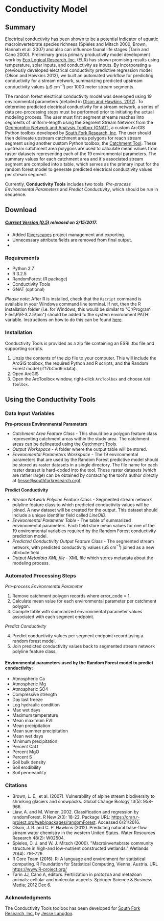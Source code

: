 # Conductivity Model

## Summary

Electrical conductivity has been shown to be a potential indicator of aquatic macroinvertebrate species richness (Spieles and Mitsch 2000, Brown, Hannah et al. 2007) and also can influence faunal life stages (Tarín and Cano 2000). Preliminary gross primary productivity model development work by [Eco Logical Research, Inc.](https://sites.google.com/a/ecologicalresearch.net/ecologicalreseach-net/) (ELR) has shown promising results using temperature, solar inputs, and conductivity as inputs. By incorporating a previously developed electrical conductivity predictive regression model (Olson and Hawkins 2012), we built an automated workflow for predicting conductivity for a stream network, summarizing predicted upstream conductivity values (μS cm<sup>−1</sup>) per 1000 meter stream segments.

The random forest electrical conductivity model was developed using 19 environmental parameters (detailed in [Olson and Hawkins, 2012](http://onlinelibrary.wiley.com/doi/10.1029/2011WR011088/abstract)). To determine predicted electrical conductivity for a stream network, a series of data pre-processing steps must be performed prior to initiating the actual modeling process. The user must first segment streams reaches into segments of uniform-length using the Segment Stream Network from the [Geomorphic Network and Analysis Toolbox (GNAT)](https://github.com/SouthForkResearch/gnat), a custom ArcGIS Python toolbox developed by [South Fork Research, Inc](https://southforkresearch.org). The user should then delineate upstream catchment area polygons for reach stream segment using another custom Python toolbox, the [Catchment Tool](https://github.com/SouthForkResearch/catchment-tool). These upstream catchment area polygons are used to calculate mean values from raster datasets representing each of the 19 environmental parameters. The summary values for each catchment area and it's associated stream segment are compiled into a table, which serves as the primary input for the random forest model to generate predicted electrical conductivity values per stream segment. 

Currently, **Conductivity Tools** includes two tools: *Pre-process Environmental Parameters* and *Predict Conductivity*, which should be run in sequence.

## Download

##### [Current Version (0.5)](https://github.com/SouthForkResearch/conductivity/archive/master.zip) released on 2/15/2017.
* Added [Riverscapes](http://riverscapes.northarrowresearch.com/about/) project management and exporting.
* Unnecessary attribute fields are removed from final output.
*

### Requirements

* Python 2.7
* R 3.2.5
* RandomForest (R package)
* Conductivity Tools
* GNAT (optional)

*Please note*: After R is installed, check that the `Rscript` command is available in your Windows command line terminal.  If not, then the R installation folder (i.e. for Windows, this would be similar to "C:\Program Files\R\R-3.2.5\bin") should be added to the system environment PATH variable. Instructions on how to do this can be found [here](http://windowsitpro.com/systems-management/how-can-i-add-new-folder-my-system-path).

### Installation

Conductivity Tools is provided as a zip file containing an ESRI .tbx file and supporting scripts.

1. Unzip the contents of the zip file to your computer. This will include the ArcGIS toolbox, the required Python and R scripts, and the Random Forest model (rf17bCnd9.rdata).
2. Open ArcGIS
2. Open the ArcToolbox window, right-click `ArcToolbox` and choose `Add Toolbox`.

## Using the Conductivity Tools

### Data Input Variables

**Pre-process Environmental Parameters** 

* *Catchment Area Feature Class* - This should be a polygon feature class representing catchment areas within the study area.  The catchment areas can be delineated using the [Catchment Tools](http://github.com/SouthForkResearch/catchment-tool).
* *Output Workspace* - A folder where the output table will be stored.
* *Environmental Parameters Workspace* - The 19 environmental parameters that are used by the Random Forest predictive model should be stored as raster datasets in a single directory. The file name for each raster dataset is hard-coded into the tool. These raster datasets (which are rather large) can be obtained by contacting the tool's author directly at ([jesse@southforkresearch.org)](jesse@southforkresearch.org).

**Predict Conductivity**

* *Stream Network Polyline Feature Class* - Segmented stream network polyline feature class to which predicted conductivity values will be joined. A new dataset will be created for the output. This dataset should include a unique identifier field called *LineOID*.
* *Environmental Parameter Table* - The table of summarized environmental parameters. Each field store mean values for one of the 19 environmental variables required by the Random Forest conductivity prediction model.
* *Predicted Conductivity Output Feature Class* - The segmented stream network, with predicted conductivity values (μS cm<sup>−1</sup>) joined as a new attribute field.
* *Output Metadata XML file* - XML file which stores metadata about the modeling process.

### Automated Processing Steps

*Pre-process Environmental Parameter*

1.  Remove catchment polygon records where error_code = 1.
2.  Calculate mean value for each environmental parameter per catchment polygon.
3.  Compile table with summarized environmental parameter values associated with each segment endpoint.

*Predict Conductivity*

4.  Predict conductivity values per segment endpoint record using a random forest model.
5.  Join predicted conductivity values back to segmented stream network polyline feature class.

#### Environmental parameters used by the Random Forest model to predict conductivity:

* Atmospheric Ca
* Atmospheric Mg
* Atmospheric SO4
* Compressive strength
* Day last freeze
* Log hydraulic condition
* Max wet days
* Maximum temperature
* Mean maximum EVI
* Mean precipitation
* Mean summer precipitation
* Mean wet days
* Minimum precipitation
* Percent CaO
* Percent MgO
* Percent S
* Soil bulk density
* Soil erodibility
* Soil permeability

### Citations

* Brown, L. E., et al. (2007). Vulnerability of alpine stream biodiversity to shrinking glaciers and snowpacks. Global Change Biology 13(5): 958-966.
* Liaw, A. and M. Wiener. 2002. Classification and regression by randomForest. R New 2(3): 18-22. Package URL: https://cran.r-project.org/web/packages/randomForest. Accessed 6/21/2016.
* Olson, J. R. and C. P. Hawkins (2012). Predicting natural base-flow stream water chemistry in the western United States. Water Resources Research 48(2): W02504.
* Spieles, D. J. and W. J. Mitsch (2000). "Macroinvertebrate community structure in high-and low-nutrient constructed wetlands." Wetlands 20(4): 716-729.
* R Core Team (2016). R: A language and environment for statistical computing. R Foundation for Statistical Computing, Vienna, Austria. URL https://www.R-project.org/
* Tarín JJ, Cano A, editors. Fertilization in protozoa and metazoan animals: cellular and molecular aspects. Springer Science & Business Media; 2012 Dec 6.

### Acknowledgments

The Conductivity Tools toolbox has been developed for [South Fork Research, Inc.](http://southforkresearch.org) by [Jesse Langdon](https://github.com/jesselangdon).
